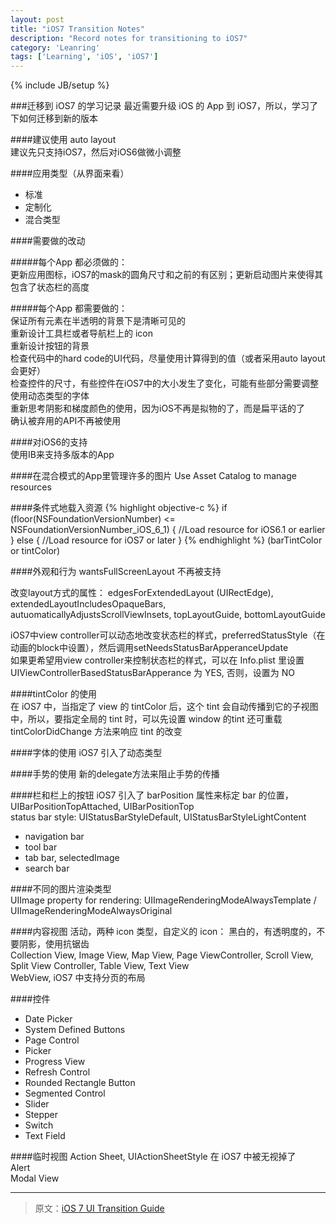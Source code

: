 ```yaml
---
layout: post
title: "iOS7 Transition Notes"
description: "Record notes for transitioning to iOS7"
category: 'Leanring'
tags: ['Learning', 'iOS', 'iOS7']
---
```

{% include JB/setup %}

###迁移到 iOS7 的学习记录
最近需要升级 iOS 的 App 到 iOS7，所以，学习了下如何迁移到新的版本
  

####建议使用 auto layout  
建议先只支持iOS7，然后对iOS6做微小调整
  

####应用类型（从界面来看）  
*  标准  
*  定制化  
*  混合类型  
  

####需要做的改动

#####每个App 都必须做的：  
更新应用图标，iOS7的mask的圆角尺寸和之前的有区别；更新启动图片来使得其包含了状态栏的高度  

#####每个App 都需要做的：  
保证所有元素在半透明的背景下是清晰可见的  
重新设计工具栏或者导航栏上的 icon  
重新设计按钮的背景  
检查代码中的hard code的UI代码，尽量使用计算得到的值（或者采用auto layout会更好）  
检查控件的尺寸，有些控件在iOS7中的大小发生了变化，可能有些部分需要调整  
使用动态类型的字体  
重新思考阴影和梯度颜色的使用，因为iOS不再是拟物的了，而是扁平话的了  
确认被弃用的API不再被使用  
  

####对iOS6的支持  
使用IB来支持多版本的App
  

####在混合模式的App里管理许多的图片
Use Asset Catalog to manage resources
  

####条件式地载入资源
{% highlight objective-c %}
if (floor(NSFoundationVersionNumber) <= NSFoundationVersionNumber_iOS_6_1) {
    //Load resource for iOS6.1 or earlier
} else {
    //Load resource for iOS7 or later
}
{% endhighlight %}
(barTintColor or tintColor)
  

####外观和行为
wantsFullScreenLayout 不再被支持  

改变layout方式的属性： edgesForExtendedLayout (UIRectEdge), extendedLayoutIncludesOpaqueBars, autuomaticallyAdjustsScrollViewInsets, topLayoutGuide, bottomLayoutGuide  

iOS7中view controller可以动态地改变状态栏的样式，preferredStatusStyle（在动画的block中设置），然后调用setNeedsStatusBarApperanceUpdate  
如果更希望用view controller来控制状态栏的样式，可以在 Info.plist 里设置 UIViewControllerBasedStatusBarApperance 为 YES, 否则，设置为 NO  
  

####tintColor 的使用  
在 iOS7 中，当指定了 view 的 tintColor 后，这个 tint 会自动传播到它的子视图中，所以，要指定全局的 tint 时，可以先设置 window 的tint
还可重载 tintColorDidChange 方法来响应 tint 的改变  
  

####字体的使用
iOS7 引入了动态类型
  

####手势的使用
新的delegate方法来阻止手势的传播
  

####栏和栏上的按钮
iOS7 引入了 barPosition 属性来标定 bar 的位置， UIBarPositionTopAttached, UIBarPositionTop  
status bar style: UIStatusBarStyleDefault, UIStatusBarStyleLightContent  

*  navigation bar  
*  tool bar
*  tab bar,  selectedImage
*  search bar
  

####不同的图片渲染类型  
UIImage property for rendering: UIImageRenderingModeAlwaysTemplate / UIImageRenderingModeAlwaysOriginal
  

####内容视图
活动，两种 icon 类型，自定义的 icon： 黑白的，有透明度的，不要阴影，使用抗锯齿  
Collection View, Image View, Map View, Page ViewController, Scroll View, Split View Controller, Table View, Text View  
WebView, iOS7 中支持分页的布局  
  

####控件
*  Date Picker  
*  System Defined Buttons  
*  Page Control  
*  Picker  
*  Progress View  
*  Refresh Control  
*  Rounded Rectangle Button  
*  Segmented Control  
*  Slider  
*  Stepper  
*  Switch  
*  Text Field  
  

####临时视图
Action Sheet, UIActionSheetStyle 在 iOS7 中被无视掉了  
Alert  
Modal View  

* * *
> 原文：[iOS 7 UI Transition Guide](https://developer.apple.com/library/ios/documentation/userexperience/conceptual/transitionguide/)
